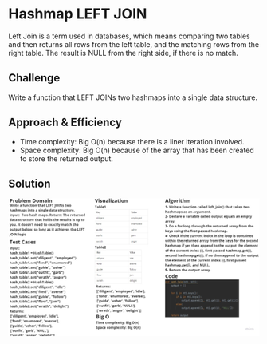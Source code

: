 # Hashmap LEFT JOIN
Left Join is a term used in databases, which means comparing two tables and then returns all rows from the left table,
and the matching rows from the right table. The result is NULL from the right side, if there is no match.

## Challenge
Write a function that LEFT JOINs two hashmaps into a single data structure.

## Approach & Efficiency
- Time complexity: Big O(n) because there is a liner iteration involved.
- Space complexity: Big O(n) because of the array that has been created to store the returned output.

## Solution
![leftjoin](leftjoin.jpg)
